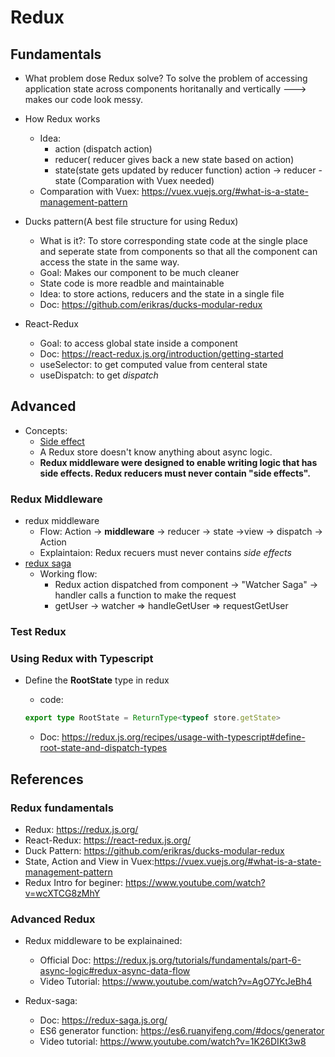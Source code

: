 # Redux

## Fundamentals

- What problem dose Redux solve?
  To solve the problem of accessing application state across components horitanally and vertically ---> makes our code look messy.

- How Redux works

  - Idea:
    - action (dispatch action)
    - reducer( reducer gives back a new state based on action)
    - state(state gets updated by reducer function)
      action -> reducer - state (Comparation with Vuex needed)
  - Comparation with Vuex: https://vuex.vuejs.org/#what-is-a-state-management-pattern

- Ducks pattern(A best file structure for using Redux)

  - What is it?: To store corresponding state code at the single place and seperate state from components so that all the component can access the state in the same way.
  - Goal: Makes our component to be much cleaner
  - State code is more readble and maintainable
  - Idea: to store actions, reducers and the state in a single file
  - Doc: https://github.com/erikras/ducks-modular-redux

* React-Redux

  - Goal: to access global state inside a component
  - Doc: https://react-redux.js.org/introduction/getting-started
  - useSelector: to get computed value from centeral state
  - useDispatch: to get _dispatch_

## Advanced

- Concepts:
  - [Side effect](<https://en.wikipedia.org/wiki/Side_effect_(computer_science)>)
  - A Redux store doesn't know anything about async logic.
  - **Redux middleware were designed to enable writing logic that has side effects. Redux reducers must never contain "side effects".**

### Redux Middleware

- redux middleware
  - Flow: Action -> **middleware** -> reducer -> state ->view -> dispatch -> Action
  - Explaintaion: Redux recuers must never contains _side effects_
- [redux saga](https://redux-saga.js.org/)
  - Working flow:
    - Redux action dispatched from component -> "Watcher Saga" -> handler calls a function to make the request
    - getUser -> watcher => handleGetUser => requestGetUser

### Test Redux

### Using Redux with Typescript

- Define the **RootState** type in redux

  - code:

  ```ts
  export type RootState = ReturnType<typeof store.getState>
  ```

  - Doc: https://redux.js.org/recipes/usage-with-typescript#define-root-state-and-dispatch-types

## References

### Redux fundamentals

- Redux: https://redux.js.org/
- React-Redux: https://react-redux.js.org/
- Duck Pattern: https://github.com/erikras/ducks-modular-redux
- State, Action and View in Vuex:https://vuex.vuejs.org/#what-is-a-state-management-pattern
- Redux Intro for beginer: https://www.youtube.com/watch?v=wcXTCG8zMhY

### Advanced Redux

- Redux middleware to be explainained:

  - Official Doc: https://redux.js.org/tutorials/fundamentals/part-6-async-logic#redux-async-data-flow
  - Video Tutorial: https://www.youtube.com/watch?v=AgO7YcJeBh4

- Redux-saga:
  - Doc: https://redux-saga.js.org/
  - ES6 generator function: https://es6.ruanyifeng.com/#docs/generator
  - Video tutorial: https://www.youtube.com/watch?v=1K26DIKt3w8
